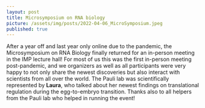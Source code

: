 ```yaml
---
layout: post
title: Microsymposium on RNA biology
picture: /assets/img/posts/2022-04-06_MicroSymposium.jpeg
published: true
---
```

After a year off and last year only online due to the pandemic, the Microsymposium on RNA Biology finally returned for an in-person meeting in the IMP lecture hall!
For most of us this was the first in-person meeting post-pandemic, and we organizers as well as all participants were very happy to not only share the newest discoveries but also interact with scientists from all over the world. The Pauli lab was scientifically represented by **Laura**, who talked about her newest findings on translational regulation during the egg-to-embryo transition. Thanks also to all helpers from the Pauli lab who helped in running the event!
